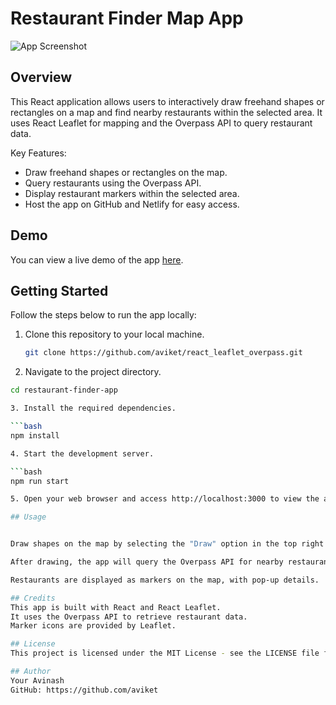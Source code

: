 # Restaurant Finder Map App

![App Screenshot](screenshot.png)

## Overview

This React application allows users to interactively draw freehand shapes or rectangles on a map and find nearby restaurants within the selected area. It uses React Leaflet for mapping and the Overpass API to query restaurant data.

Key Features:

- Draw freehand shapes or rectangles on the map.
- Query restaurants using the Overpass API.
- Display restaurant markers within the selected area.
- Host the app on GitHub and Netlify for easy access.

## Demo

You can view a live demo of the app [here](https://www.youtube.com/watch?v=mP6fmBPX0eg).

## Getting Started

Follow the steps below to run the app locally:

1. Clone this repository to your local machine.

   ```bash
   git clone https://github.com/aviket/react_leaflet_overpass.git

2. Navigate to the project directory.

```bash
cd restaurant-finder-app

3. Install the required dependencies.

```bash
npm install

4. Start the development server.

```bash
npm run start

5. Open your web browser and access http://localhost:3000 to view the app.

## Usage


Draw shapes on the map by selecting the "Draw" option in the top right corner of the map.

After drawing, the app will query the Overpass API for nearby restaurants within the drawn area.

Restaurants are displayed as markers on the map, with pop-up details.

## Credits
This app is built with React and React Leaflet.
It uses the Overpass API to retrieve restaurant data.
Marker icons are provided by Leaflet.

## License
This project is licensed under the MIT License - see the LICENSE file for details.

## Author
Your Avinash
GitHub: https://github.com/aviket

